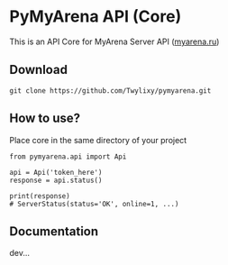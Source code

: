 # PyMyArena API (Core)

This is an API Core for MyArena Server API ([myarena.ru](https://www.myarena.ru/))

## Download

```
git clone https://github.com/Twylixy/pymyarena.git
```

## How to use?

Place core in the same directory of your project

```
from pymyarena.api import Api

api = Api('token_here')
response = api.status()

print(response)
# ServerStatus(status='OK', online=1, ...)
```

## Documentation

dev...
